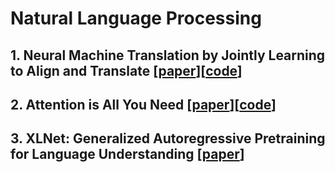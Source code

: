 # Natural Language Processing

## 1. Neural Machine Translation by Jointly Learning to Align and Translate [[paper](https://arxiv.org/abs/1409.0473)][[code](https://github.com/yubin1219/NLP/blob/main/Assignment1/Assign1.py)]
## 2. Attention is All You Need [[paper](https://arxiv.org/abs/1706.03762)][[code](https://github.com/yubin1219/NLP/blob/main/Assignment2/Assignment2_code.py)]
## 3. XLNet: Generalized Autoregressive Pretraining for Language Understanding [[paper](https://arxiv.org/abs/1906.08237)]
